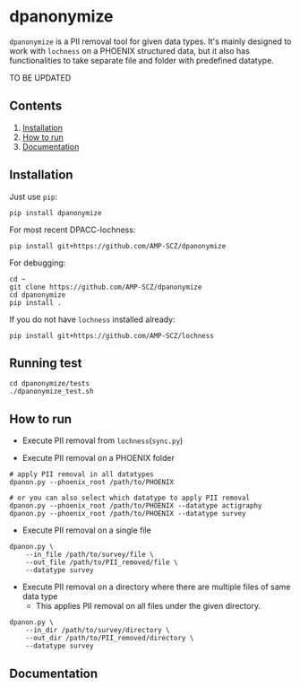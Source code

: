 # dpanonymize

`dpanonymize` is a PII removal tool for given data types. It's mainly designed
to work with `lochness` on a PHOENIX structured data, but it also has
functionalities to take separate file and folder with predefined datatype.



TO BE UPDATED

## Contents
1. [Installation](#installation)
2. [How to run](#how-to-run)
3. [Documentation](http://docs.neuroinfo.org/lochness/en/latest/)


## Installation

Just use `pip`:

```
pip install dpanonymize
```


For most recent DPACC-lochness:

```
pip install git+https://github.com/AMP-SCZ/dpanonymize
```


For debugging:

```
cd ~
git clone https://github.com/AMP-SCZ/dpanonymize
cd dpanonymize
pip install .
```

If you do not have `lochness` installed already:

```
pip install git+https://github.com/AMP-SCZ/lochness
```

## Running test

```
cd dpanonymize/tests
./dpanonymize_test.sh
```


## How to run

- Execute PII removal from `lochness`(`sync.py`)

- Execute PII removal on a PHOENIX folder
```
# apply PII removal in all datatypes
dpanon.py --phoenix_root /path/to/PHOENIX

# or you can also select which datatype to apply PII removal
dpanon.py --phoenix_root /path/to/PHOENIX --datatype actigraphy
dpanon.py --phoenix_root /path/to/PHOENIX --datatype survey
```

- Execute PII removal on a single file
```
dpanon.py \
    --in_file /path/to/survey/file \
    --out_file /path/to/PII_removed/file \
    --datatype survey
```

- Execute PII removal on a directory where there are multiple files of same data type
    - This applies PII removal on all files under the given directory.
```
dpanon.py \
    --in_dir /path/to/survey/directory \
    --out_dir /path/to/PII_removed/directory \
    --datatype survey
```



## Documentation
